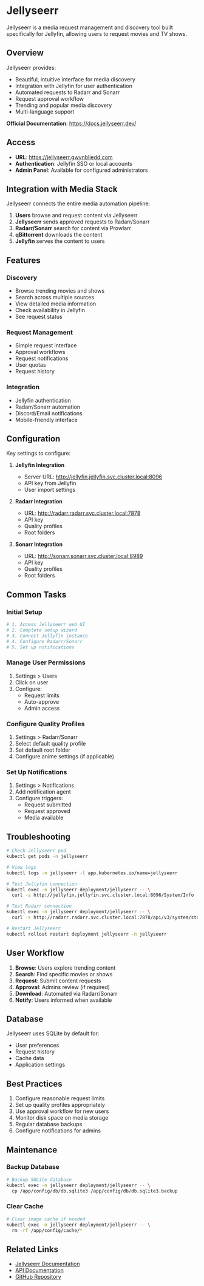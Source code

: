 # Jellyseerr

Jellyseerr is a media request management and discovery tool built specifically for Jellyfin, allowing users to request movies and TV shows.

## Overview

Jellyseerr provides:
- Beautiful, intuitive interface for media discovery
- Integration with Jellyfin for user authentication
- Automated requests to Radarr and Sonarr
- Request approval workflow
- Trending and popular media discovery
- Multi-language support

**Official Documentation**: https://docs.jellyseerr.dev/

## Access

- **URL**: https://jellyseerr.gwynbliedd.com
- **Authentication**: Jellyfin SSO or local accounts
- **Admin Panel**: Available for configured administrators

## Integration with Media Stack

Jellyseerr connects the entire media automation pipeline:
1. **Users** browse and request content via Jellyseerr
2. **Jellyseerr** sends approved requests to Radarr/Sonarr
3. **Radarr/Sonarr** search for content via Prowlarr
4. **qBittorrent** downloads the content
5. **Jellyfin** serves the content to users

## Features

### Discovery
- Browse trending movies and shows
- Search across multiple sources
- View detailed media information
- Check availability in Jellyfin
- See request status

### Request Management
- Simple request interface
- Approval workflows
- Request notifications
- User quotas
- Request history

### Integration
- Jellyfin authentication
- Radarr/Sonarr automation
- Discord/Email notifications
- Mobile-friendly interface

## Configuration

Key settings to configure:
1. **Jellyfin Integration**
   - Server URL: http://jellyfin.jellyfin.svc.cluster.local:8096
   - API key from Jellyfin
   - User import settings

2. **Radarr Integration**
   - URL: http://radarr.radarr.svc.cluster.local:7878
   - API key
   - Quality profiles
   - Root folders

3. **Sonarr Integration**
   - URL: http://sonarr.sonarr.svc.cluster.local:8989
   - API key
   - Quality profiles
   - Root folders

## Common Tasks

### Initial Setup
```bash
# 1. Access Jellyseerr web UI
# 2. Complete setup wizard
# 3. Connect Jellyfin instance
# 4. Configure Radarr/Sonarr
# 5. Set up notifications
```

### Manage User Permissions
1. Settings > Users
2. Click on user
3. Configure:
   - Request limits
   - Auto-approve
   - Admin access

### Configure Quality Profiles
1. Settings > Radarr/Sonarr
2. Select default quality profile
3. Set default root folder
4. Configure anime settings (if applicable)

### Set Up Notifications
1. Settings > Notifications
2. Add notification agent
3. Configure triggers:
   - Request submitted
   - Request approved
   - Media available

## Troubleshooting

```bash
# Check Jellyseerr pod
kubectl get pods -n jellyseerr

# View logs
kubectl logs -n jellyseerr -l app.kubernetes.io/name=jellyseerr

# Test Jellyfin connection
kubectl exec -n jellyseerr deployment/jellyseerr -- \
  curl -s http://jellyfin.jellyfin.svc.cluster.local:8096/System/Info

# Test Radarr connection
kubectl exec -n jellyseerr deployment/jellyseerr -- \
  curl -s http://radarr.radarr.svc.cluster.local:7878/api/v3/system/status

# Restart Jellyseerr
kubectl rollout restart deployment jellyseerr -n jellyseerr
```

## User Workflow

1. **Browse**: Users explore trending content
2. **Search**: Find specific movies or shows
3. **Request**: Submit content requests
4. **Approval**: Admins review (if required)
5. **Download**: Automated via Radarr/Sonarr
6. **Notify**: Users informed when available

## Database

Jellyseerr uses SQLite by default for:
- User preferences
- Request history
- Cache data
- Application settings

## Best Practices

1. Configure reasonable request limits
2. Set up quality profiles appropriately
3. Use approval workflow for new users
4. Monitor disk space on media storage
5. Regular database backups
6. Configure notifications for admins

## Maintenance

### Backup Database
```bash
# Backup SQLite database
kubectl exec -n jellyseerr deployment/jellyseerr -- \
  cp /app/config/db/db.sqlite3 /app/config/db/db.sqlite3.backup
```

### Clear Cache
```bash
# Clear image cache if needed
kubectl exec -n jellyseerr deployment/jellyseerr -- \
  rm -rf /app/config/cache/*
```

## Related Links

- [Jellyseerr Documentation](https://docs.jellyseerr.dev/)
- [API Documentation](https://docs.jellyseerr.dev/api-reference)
- [GitHub Repository](https://github.com/Fallenbagel/jellyseerr)